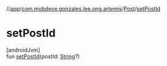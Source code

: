 //[app](../../../index.md)/[com.mobdeve.gonzales.lee.ong.artemis](../index.md)/[Post](index.md)/[setPostId](set-post-id.md)

# setPostId

[androidJvm]\
fun [setPostId](set-post-id.md)(postId: [String](https://kotlinlang.org/api/latest/jvm/stdlib/kotlin/-string/index.html)?)

